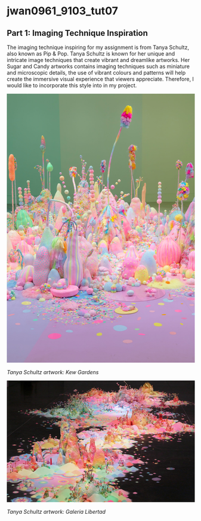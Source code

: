 # jwan0961_9103_tut07

## Part 1: Imaging Technique Inspiration
The imaging technique inspiring for my assignment is from Tanya Schultz, also known as Pip & Pop. Tanya Schultz is known for her unique and intricate image techniques that create vibrant and dreamlike artworks. Her Sugar and Candy artworks contains imaging techniques such as miniature and microscopic details, the use of vibrant colours and patterns will help create the immersive visual experience that viewers appreciate. Therefore, I would like to incorporate this style into in my project.

![Tanya Schultz artwork: Kew Gardens](image.png)

*Tanya Schultz artwork: Kew Gardens*

![Tanya Schultz artwork: Galeria Libertad](image-1.png)

*Tanya Schultz artwork: Galeria Libertad*


